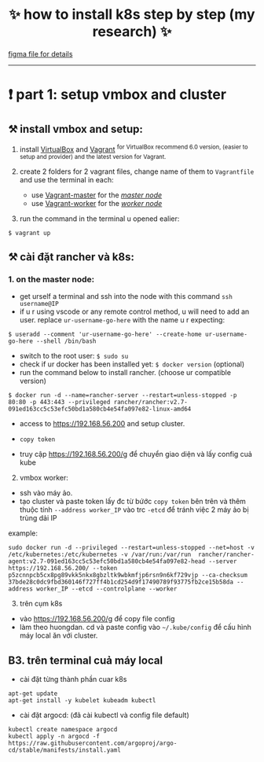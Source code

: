 <h1 align="center"> ✨ how to install k8s step by step (my research) ✨ </h1> 

[figma file for details](https://github.com/nnbaocuong99/details-k8s-project/tree/main/figma)

---

# ❗️ part 1: setup vmbox and cluster

## ⚒ install vmbox and setup:
1. install [VirtualBox](https://www.virtualbox.org/wiki/Downloads) and [Vagrant](https://developer.hashicorp.com/vagrant/downloads) <sup> for VirtualBox recommend 6.0 version, (easier to setup and provider) and the latest version for Vagrant. </sup>

2. create 2 folders for 2 vagrant files, change name of them to `Vagrantfile` and use the terminal in each:
   - use [Vagrant-master](https://github.com/nnbaocuong99/details-k8s-project/blob/main/document/vagrantfile-master) for the <ins>*master node*</ins>
   - use [Vagrant-worker](https://github.com/nnbaocuong99/details-k8s-project/blob/main/document/Vagrantfile-worker) for the <ins>*worker node*</ins>
3. run the command in the terminal u opened ealier:
```
$ vagrant up
```

## ⚒ cài đặt rancher và k8s:

### 1. on the master node:
- get urself a terminal and ssh into the node with this command `ssh username@IP`
- if u r using vscode or any remote control method, u will need to add an user. replace `ur-username-go-here` with the name u r expecting:
```
$ useradd --comment 'ur-username-go-here' --create-home ur-username-go-here --shell /bin/bash
```
   
- switch to the root user: `$ sudo su`
- check if ur docker has been installed yet: `$ docker version` (optional)
- run the command below to install rancher. (choose ur compatible version)
```
$ docker run -d --name=rancher-server --restart=unless-stopped -p 80:80 -p 443:443 --privileged rancher/rancher:v2.7-091ed163cc5c53efc50bd1a580cb4e54fa097e82-linux-amd64
```
- access to https://192.168.56.200 and setup cluster. 







- `copy token`
- truy cập https://192.168.56.200/g để chuyển giao diện và lấy config cuả kube

2. vmbox worker:
- ssh vào máy ảo.
- tạo cluster và paste token lấy đc từ bứớc `copy token` bên trên và thêm thuộc tính `--address worker_IP` vào trc `-etcd` để tránh việc 2 máy ảo bị trùng dải IP 

example:
```
sudo docker run -d --privileged --restart=unless-stopped --net=host -v /etc/kubernetes:/etc/kubernetes -v /var/run:/var/run  rancher/rancher-agent:v2.7-091ed163cc5c53efc50bd1a580cb4e54fa097e82-head --server https://192.168.56.200/ --token p5zcnnpcb5cx8pg89vkk5nkx8gbzltk9wbkmfjp6rsn9n6kf729vjp --ca-checksum 37bde28c0dc9fbd360146f727ff4b1cd254d9f17490789f93775fb2ce15b58da --address worker_IP --etcd --controlplane --worker
```

3. trên cụm k8s
- vào https://192.168.56.200/g để copy file config 
- làm theo huongdan. cd và paste config vào `~/.kube/config` để cấu hình máy local ăn với cluster.

## B3. trên terminal cuả máy local
- cài đặt từng thành phần cuar k8s 
```
apt-get update 
apt-get install -y kubelet kubeadm kubectl 
```
- cài đặt argocd: (đã cài kubectl và config file default)
```
kubectl create namespace argocd
kubectl apply -n argocd -f https://raw.githubusercontent.com/argoproj/argo-cd/stable/manifests/install.yaml
```
